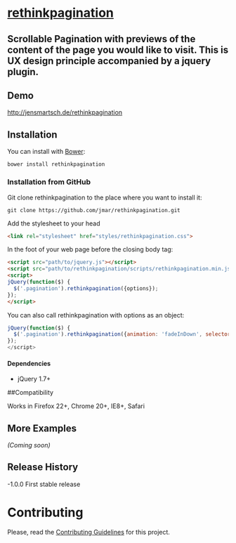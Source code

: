 # 
# [rethinkpagination](http://jensmartsch.de/rethinkpagination)

## Scrollable Pagination with previews of the content of the page you would like to visit.  This is UX design principle accompanied by a jquery plugin.

## Demo
http://jensmartsch.de/rethinkpagination

## Installation

You can install with [Bower](http://bower.io/):

```shell
bower install rethinkpagination
```

### Installation from GitHub

Git clone rethinkpagination to the place where you want to install it:

```
git clone https://github.com/jmar/rethinkpagination.git
```

Add the stylesheet to your head
```html
<link rel="stylesheet" href="styles/rethinkpagination.css">
```

In the foot of your web page before the closing body tag:

```html
<script src="path/to/jquery.js"></script>
<script src="path/to/rethinkpagination/scripts/rethinkpagination.min.js"></script>
<script>
jQuery(function($) {
  $('.pagination').rethinkpagination({options});
});
</script>
```

You can also call rethinkpagination with options as an object:
```javascript
jQuery(function($) {
  $('.pagination').rethinkpagination({animation: 'fadeInDown', selector: 'h1'});
});
</script>
```

#### Dependencies

- jQuery 1.7+

##Compatibility

Works in Firefox 22+, Chrome 20+, IE8+, Safari


## More Examples
_(Coming soon)_

## Release History
-1.0.0 First stable release

# Contributing

Please, read the [Contributing Guidelines](CONTRIBUTING.md) for this project.